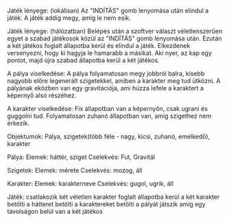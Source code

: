 Játék lényege: (lokálisan)
Az "INDÍTÁS" gomb lenyomása után elindul a játék. A játék addig megy, amíg le nem esik.

Játék lényege: (hálózatban)
Belépés után a szoftver választ véletlenszerűen egyet a szabad játékosok közül az "INDÍTÁS" gomb lenyomása után. Ezután a két játékos foglalt állapotba kerül és elindul a játék. Elkezdenek versenyezni, hogy ki hagyja le hamarabb a másikat. Aki nyer, az kap egy pontot, majd újra szabad állapotba kerül a két játékos.

A pálya viselkedése:
A pálya folyamatosan megy jobbról balra, kisebb nagyobb előre legenerált szigetekkel, amiben a karakter meg tud ütközni. A pályának eközben van egy gravitációja, ami húzza lefele a karaktert a képernyő alsó részéhez.

A karakter viselkedése:
Fix állapotban van a képernyőn, csak ugrani és guggolni tud. Folyamatosan zuhanó állapotban van, amíg szigethez nem érkezik.

Objektumok: Pálya, szigetek(több féle - nagy, kicsi, zuhanó, emelkedő), karakter


Pálya:
Elemek: háttér, sziget
Cselekvés: Fut, Gravitál

Szigetek:
Elemek: mérete
Cselekvés: mozog, áll

Karakter:
Elemek: karakterneve
Cselekvés: gugol, ugrik, áll

Játék:
csatlakozik két véletlen karakter
foglalt állapotba kerül a két karakter
betölti a hátteret
betölti a karaktereket
betölti a pályát
játszik amíg egy távolságon belül van a két játékos
